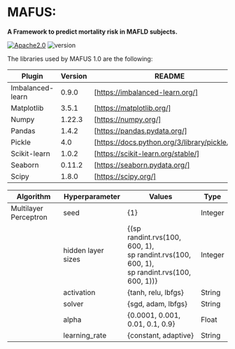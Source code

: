 # MAFUS:
<b>A Framework to predict mortality risk in MAFLD subjects.</b>

[![Apache2.0](https://img.shields.io/badge/Apache-2.0-<COLOR>.svg)](https://shields.io/) ![version](https://img.shields.io/badge/version-1.0-brightgreen) 



The libraries used by MAFUS 1.0 are the following:

| Plugin | Version | README |
| ------ | ------ | ------ |
| Imbalanced-learn | 0.9.0 | [https://imbalanced-learn.org/] |
| Matplotlib | 3.5.1 | [https://matplotlib.org/] |
| Numpy | 1.22.3 | [https://numpy.org/] |
| Pandas | 1.4.2 | [https://pandas.pydata.org/] |
| Pickle | 4.0 | [https://docs.python.org/3/library/pickle.html] |
| Scikit-learn | 1.0.2 | [https://scikit-learn.org/stable/] |
| Seaborn | 0.11.2 | [https://seaborn.pydata.org/] |
| Scipy | 1.8.0 | [https://scipy.org/] |


| Algorithm | Hyperparameter | Values | Type | 
| ------ | ------ | ------ |------ |
| Multilayer Perceptron | seed | {1} | Integer |
|  | hidden layer sizes | {(sp randint.rvs(100, 600, 1),<br> sp randint.rvs(100, 600, 1), <br> sp randint.rvs(100, 600, 1))} | Integer |
|  | activation | {tanh, relu, lbfgs} | String |
|  | solver | {sgd, adam, lbfgs} | String |
|  | alpha | {0.0001, 0.001, 0.01, 0.1, 0.9} | Float |
|  | learning_rate | {constant, adaptive} | String |

